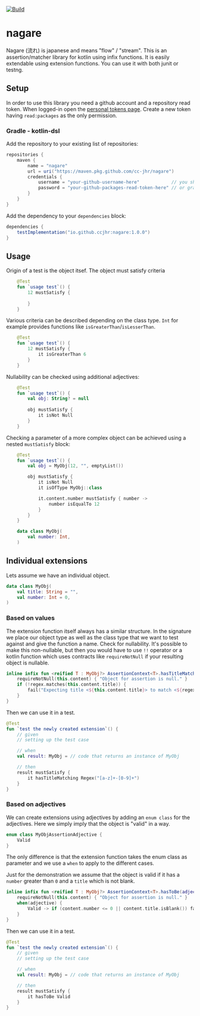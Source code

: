 [![Build](https://github.com/cc-jhr/nagare/actions/workflows/build.yml/badge.svg?branch=main)](https://github.com/cc-jhr/nagare/actions/workflows/build.yml)

# nagare

Nagare (流れ) is japanese and means "flow" / "stream". This is an assertion/matcher library for kotlin using infix functions.
It is easily extendable using extension functions. You can use it with both junit or testng.

## Setup

In order to use this library you need a github account and a repository read token.
When logged-in open the [personal tokens page](https://github.com/settings/tokens). Create a new token having
`read:packages` as the only permission.

### Gradle - kotlin-dsl

Add the repository to your existing list of repositories:

```gradle
repositories {
    maven {
        name = "nagare"
        url = uri("https://maven.pkg.github.com/cc-jhr/nagare")
        credentials {
            username = "your-github-username-here"            // you should probably use environment variables
            password = "your-github-packages-read-token-here" // or gradle properties here to inject the values
        }
    }
}
```

Add the dependency to your `dependencies` block:

```gradle
dependencies {
    testImplementation("io.github.ccjhr:nagare:1.0.0")
}
```

## Usage

Origin of a test is the object itsef. The object must satisfy criteria
```kotlin
    @Test
    fun `usage test`() {
        12 mustSatisfy {
            
        }
    }
```

Various criteria can be described depending on the class type. `Int` for example provides functions like `isGreaterThan`/`isLesserThan`.
```kotlin
    @Test
    fun `usage test`() {
        12 mustSatisfy {
            it isGreaterThan 6
        }
    }
```

Nullability can be checked using additional adjectives:
```kotlin
    @Test
    fun `usage test`() {
        val obj: String? = null
        
        obj mustSatisfy {
            it isNot Null
        }
    }
```

Checking a parameter of a more complex object can be achieved using a nested `mustSatisfy` block:
```kotlin
    @Test
    fun `usage test`() {
        val obj = MyObj(12, "", emptyList())

        obj mustSatisfy {
            it isNot Null
            it isOfType MyObj::class

            it.content.number mustSatisfy { number ->
                number isEqualTo 12
            }
        }
    }

    data class MyObj(
        val number: Int,
    )
```

## Individual extensions

Lets assume we have an individual object.

```kotlin
data class MyObj(
    val title: String = "",
    val number: Int = 0,
)
```

### Based on values

The extension function itself always has a similar structure. In the signature we place our object type as
well as the class type that we want to test against and give the function a name.
Check for nullability. It's possible to make this non-nullable, but then you would have to use `!!` operator or
a kotlin function which uses contracts like `requireNotNull` if your resulting object is nullable.

```kotlin
inline infix fun <reified T : MyObj?> AssertionContext<T>.hasTitleMatching(regex: Regex) {
    requireNotNull(this.content) { "Object for assertion is null." }
    if (!regex.matches(this.content.title)) {
        fail("Expecting title <${this.content.title}> to match <${regex.pattern}>, but it doesn't.")
    }
}
```

Then we can use it in a test.

```kotlin
@Test
fun `test the newly created extension`() {
    // given
    // setting up the test case

    // when
    val result: MyObj = // code that returns an instance of MyObj

    // then
    result mustSatisfy {
        it hasTitleMatching Regex("[a-z]+-[0-9]+")
    }
}
```

### Based on adjectives

We can create extensions using adjectives by adding an `enum class` for the adjectives.
Here we simply imply that the object is "valid" in a way.

```kotlin
enum class MyObjAssertionAdjective {
    Valid
}
```

The only difference is that the extension function takes the enum class as parameter and we use a `when` to apply to the
different cases.

Just for the demonstration we assume that the object is valid if it has a `number` greater than `0` and a `title` which
is not blank.

```kotlin
inline infix fun <reified T : MyObj?> AssertionContext<T>.hasToBe(adjective: MyObjAssertionAdjective) {
    requireNotNull(this.content) { "Object for assertion is null." }
    when(adjective) {
        Valid -> if (content.number <= 0 || content.title.isBlank()) fail("Object is not valid.")
    }
}
```

Then we can use it in a test.

```kotlin
@Test
fun `test the newly created extension`() {
    // given
    // setting up the test case

    // when
    val result: MyObj = // code that returns an instance of MyObj

    // then
    result mustSatisfy {
        it hasToBe Valid
    }
}
```